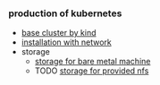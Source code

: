 ### production of kubernetes

* [base cluster by kind](base.cluster.by.kind.md)
* [installation with network](installation.with.network.md)
* storage
    + [storage for bare metal machine](storage.for.bare.metal.machine.md)
    + TODO [storage for provided nfs]()
